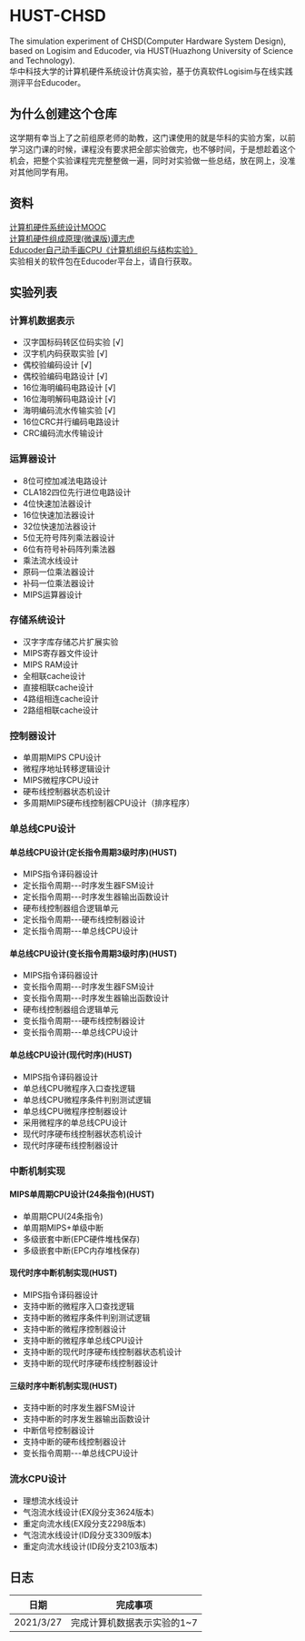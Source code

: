 # HUST-CHSD
The simulation experiment of CHSD(Computer Hardware System Design), based on Logisim and Educoder, via HUST(Huazhong University of Science and Technology).   
华中科技大学的计算机硬件系统设计仿真实验，基于仿真软件Logisim与在线实践测评平台Educoder。  

## 为什么创建这个仓库  
这学期有幸当上了之前组原老师的助教，这门课使用的就是华科的实验方案，以前学习这门课的时候，课程没有要求把全部实验做完，也不够时间，于是想趁着这个机会，把整个实验课程完完整整做一遍，同时对实验做一些总结，放在网上，没准对其他同学有用。  

## 资料  
[计算机硬件系统设计MOOC](https://www.icourse163.org/course/HUST-1205809816)  
[计算机硬件组成原理(微课版)谭志虎](https://book.douban.com/subject/35379794/)  
[Educoder自己动手画CPU《计算机组织与结构实验》](https://www.educoder.net/paths/1426)  
实验相关的软件包在Educoder平台上，请自行获取。  

## 实验列表  
### 计算机数据表示  
- 汉字国标码转区位码实验 [√]  
- 汉字机内码获取实验 [√]  
- 偶校验编码设计 [√]  
- 偶校验编码电路设计 [√]  
- 16位海明编码电路设计 [√]  
- 16位海明解码电路设计 [√]  
- 海明编码流水传输实验 [√]  
- 16位CRC并行编码电路设计  
- CRC编码流水传输设计

### 运算器设计  
- 8位可控加减法电路设计  
- CLA182四位先行进位电路设计
- 4位快速加法器设计
- 16位快速加法器设计
- 32位快速加法器设计
- 5位无符号阵列乘法器设计
- 6位有符号补码阵列乘法器
- 乘法流水线设计
- 原码一位乘法器设计
- 补码一位乘法器设计
- MIPS运算器设计

### 存储系统设计  
- 汉字字库存储芯片扩展实验
- MIPS寄存器文件设计
- MIPS RAM设计
- 全相联cache设计
- 直接相联cache设计
- 4路组相连cache设计
- 2路组相联cache设计

### 控制器设计  
- 单周期MIPS CPU设计
- 微程序地址转移逻辑设计
- MIPS微程序CPU设计
- 硬布线控制器状态机设计
- 多周期MIPS硬布线控制器CPU设计（排序程序）

### 单总线CPU设计  
#### 单总线CPU设计(定长指令周期3级时序)(HUST)
- MIPS指令译码器设计
- 定长指令周期---时序发生器FSM设计
- 定长指令周期---时序发生器输出函数设计
- 硬布线控制器组合逻辑单元
- 定长指令周期---硬布线控制器设计
- 定长指令周期---单总线CPU设计
#### 单总线CPU设计(变长指令周期3级时序)(HUST)
- MIPS指令译码器设计
- 变长指令周期---时序发生器FSM设计
- 变长指令周期---时序发生器输出函数设计
- 硬布线控制器组合逻辑单元
- 变长指令周期---硬布线控制器设计
- 变长指令周期---单总线CPU设计
#### 单总线CPU设计(现代时序)(HUST)
- MIPS指令译码器设计
- 单总线CPU微程序入口查找逻辑
- 单总线CPU微程序条件判别测试逻辑
- 单总线CPU微程序控制器设计
- 采用微程序的单总线CPU设计
- 现代时序硬布线控制器状态机设计
- 现代时序硬布线控制器设计

### 中断机制实现  
#### MIPS单周期CPU设计(24条指令)(HUST)
- 单周期CPU(24条指令)
- 单周期MIPS+单级中断
- 多级嵌套中断(EPC硬件堆栈保存)
- 多级嵌套中断(EPC内存堆栈保存)
#### 现代时序中断机制实现(HUST)
- MIPS指令译码器设计
- 支持中断的微程序入口查找逻辑
- 支持中断的微程序条件判别测试逻辑
- 支持中断的微程序控制器设计
- 支持中断的微程序单总线CPU设计
- 支持中断的现代时序硬布线控制器状态机设计
- 支持中断的现代时序硬布线控制器设计
#### 三级时序中断机制实现(HUST)
- 支持中断的时序发生器FSM设计
- 支持中断的时序发生器输出函数设计
- 中断信号控制器设计
- 支持中断的硬布线控制器设计
- 变长指令周期---单总线CPU设计

### 流水CPU设计  
- 理想流水线设计
- 气泡流水线设计(EX段分支3624版本)
- 重定向流水线(EX段分支2298版本)
- 气泡流水线设计(ID段分支3309版本)
- 重定向流水线设计(ID段分支2103版本)

## 日志

| 日期      | 完成事项                    |
| --------- | --------------------------- |
| 2021/3/27 | 完成计算机数据表示实验的1~7 |


